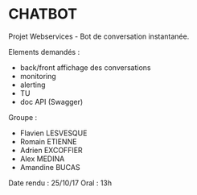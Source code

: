 # CHATBOT
Projet Webservices - Bot de conversation instantanée.

Elements demandés : 
- back/front affichage des conversations
- monitoring
- alerting
- TU
- doc API (Swagger)

Groupe : 
- Flavien LESVESQUE
- Romain ETIENNE
- Adrien EXCOFFIER
- Alex MEDINA
- Amandine BUCAS

Date rendu : 25/10/17
Oral : 13h
